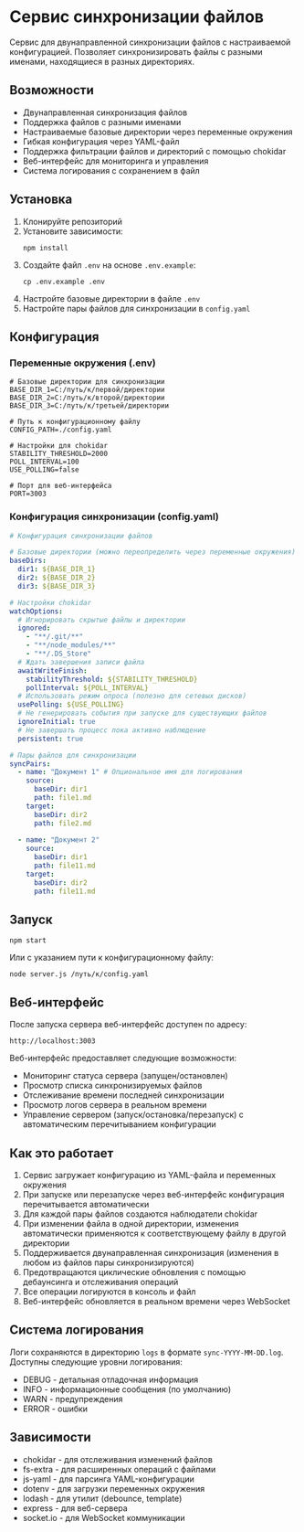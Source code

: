 # Сервис синхронизации файлов

Сервис для двунаправленной синхронизации файлов с настраиваемой конфигурацией. Позволяет синхронизировать файлы с разными именами, находящиеся в разных директориях.

## Возможности

- Двунаправленная синхронизация файлов
- Поддержка файлов с разными именами
- Настраиваемые базовые директории через переменные окружения
- Гибкая конфигурация через YAML-файл
- Поддержка фильтрации файлов и директорий с помощью chokidar
- Веб-интерфейс для мониторинга и управления
- Система логирования с сохранением в файл

## Установка

1. Клонируйте репозиторий
2. Установите зависимости:
   ```
   npm install
   ```
3. Создайте файл `.env` на основе `.env.example`:
   ```
   cp .env.example .env
   ```
4. Настройте базовые директории в файле `.env`
5. Настройте пары файлов для синхронизации в `config.yaml`

## Конфигурация

### Переменные окружения (.env)

```
# Базовые директории для синхронизации
BASE_DIR_1=C:/путь/к/первой/директории
BASE_DIR_2=C:/путь/к/второй/директории
BASE_DIR_3=C:/путь/к/третьей/директории

# Путь к конфигурационному файлу
CONFIG_PATH=./config.yaml

# Настройки для chokidar
STABILITY_THRESHOLD=2000
POLL_INTERVAL=100
USE_POLLING=false

# Порт для веб-интерфейса
PORT=3003
```

### Конфигурация синхронизации (config.yaml)

```yaml
# Конфигурация синхронизации файлов

# Базовые директории (можно переопределить через переменные окружения)
baseDirs:
  dir1: ${BASE_DIR_1}
  dir2: ${BASE_DIR_2}
  dir3: ${BASE_DIR_3}

# Настройки chokidar
watchOptions:
  # Игнорировать скрытые файлы и директории
  ignored: 
    - "**/.git/**"
    - "**/node_modules/**"
    - "**/.DS_Store"
  # Ждать завершения записи файла
  awaitWriteFinish:
    stabilityThreshold: ${STABILITY_THRESHOLD}
    pollInterval: ${POLL_INTERVAL}
  # Использовать режим опроса (полезно для сетевых дисков)
  usePolling: ${USE_POLLING}
  # Не генерировать события при запуске для существующих файлов
  ignoreInitial: true
  # Не завершать процесс пока активно наблюдение
  persistent: true

# Пары файлов для синхронизации
syncPairs:
  - name: "Документ 1" # Опциональное имя для логирования
    source:
      baseDir: dir1
      path: file1.md
    target:
      baseDir: dir2
      path: file2.md
  
  - name: "Документ 2"
    source:
      baseDir: dir1
      path: file11.md
    target:
      baseDir: dir2
      path: file11.md
```

## Запуск

```
npm start
```

Или с указанием пути к конфигурационному файлу:

```
node server.js /путь/к/config.yaml
```

## Веб-интерфейс

После запуска сервера веб-интерфейс доступен по адресу:

```
http://localhost:3003
```

Веб-интерфейс предоставляет следующие возможности:
- Мониторинг статуса сервера (запущен/остановлен)
- Просмотр списка синхронизируемых файлов
- Отслеживание времени последней синхронизации
- Просмотр логов сервера в реальном времени
- Управление сервером (запуск/остановка/перезапуск) с автоматическим перечитыванием конфигурации

## Как это работает

1. Сервис загружает конфигурацию из YAML-файла и переменных окружения
2. При запуске или перезапуске через веб-интерфейс конфигурация перечитывается автоматически
3. Для каждой пары файлов создаются наблюдатели chokidar
3. При изменении файла в одной директории, изменения автоматически применяются к соответствующему файлу в другой директории
4. Поддерживается двунаправленная синхронизация (изменения в любом из файлов пары синхронизируются)
5. Предотвращаются циклические обновления с помощью дебаунсинга и отслеживания операций
6. Все операции логируются в консоль и файл
7. Веб-интерфейс обновляется в реальном времени через WebSocket

## Система логирования

Логи сохраняются в директорию `logs` в формате `sync-YYYY-MM-DD.log`. Доступны следующие уровни логирования:

- DEBUG - детальная отладочная информация
- INFO - информационные сообщения (по умолчанию)
- WARN - предупреждения
- ERROR - ошибки

## Зависимости

- chokidar - для отслеживания изменений файлов
- fs-extra - для расширенных операций с файлами
- js-yaml - для парсинга YAML-конфигурации
- dotenv - для загрузки переменных окружения
- lodash - для утилит (debounce, template)
- express - для веб-сервера
- socket.io - для WebSocket коммуникации